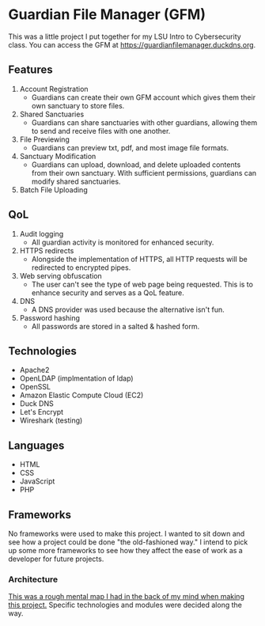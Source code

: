 # Guardian File Manager (GFM)
This was a little project I put together for my LSU Intro to Cybersecurity class. You can access the GFM at https://guardianfilemanager.duckdns.org.

## Features
1. Account Registration
   - Guardians can create their own GFM account which gives them their own sanctuary to store files.
2. Shared Sanctuaries
   - Guardians can share sanctuaries with other guardians, allowing them to send and receive files with one another.
3. File Previewing
   - Guardians can preview txt, pdf, and most image file formats.
4. Sanctuary Modification
   - Guardians can upload, download, and delete uploaded contents from their own sanctuary. With sufficient permissions, guardians can modify shared sanctuaries.
5. Batch File Uploading

## QoL
1. Audit logging
   - All guardian activity is monitored for enhanced security.
2. HTTPS redirects
   - Alongside the implementation of HTTPS, all HTTP requests will be redirected to encrypted pipes.
3. Web serving obfuscation
   - The user can't see the type of web page being requested. This is to enhance security and serves as a QoL feature.
4. DNS
   - A DNS provider was used because the alternative isn't fun.
5. Password hashing
   - All passwords are stored in a salted & hashed form. 

## Technologies
- Apache2
- OpenLDAP (implmentation of ldap)
- OpenSSL
- Amazon Elastic Compute Cloud (EC2)
- Duck DNS
- Let's Encrypt
- Wireshark (testing)

## Languages
- HTML
- CSS
- JavaScript
- PHP

## Frameworks
No frameworks were used to make this project. I wanted to sit down and see how a project could be done "the old-fashioned way." I intend to pick up some more frameworks to see how they affect the ease of work as a developer for future projects.

### Architecture
[This was a rough mental map I had in the back of my mind when making this project.](https://imgur.com/a/X1NhrFh) Specific technologies and modules were decided along the way.
